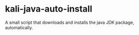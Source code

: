 # kali-java-auto-install
A small script that downloads and installs the java JDK package, automatically.
